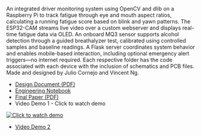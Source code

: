 An integrated driver monitoring system using OpenCV and dlib on a Raspberry Pi to track fatigue through eye and mouth aspect ratios, calculating a running fatigue score based on blink and yawn patterns. The ESP32-CAM streams live video over a custom webserver and displays real-time fatigue data via OLED. An onboard MQ3 sensor supports alcohol detection through a guided breathalyzer test, calibrated using controlled samples and baseline readings. A Flask server coordinates system behavior and enables mobile-based interaction, including optional emergency alert triggers—no internet required. Each respective folder has the code associated with each device with the inclusion of schematics and PCB files. Made and designed by Julio Cornejo and Vincent Ng. 

- [Design Document (PDF)](docs/design_document.pdf)
- [Engineering Notebook](docs/engineering_notebook.md)
- [Final Paper (PDF)](docs/final_report.pdf)
- Video Demo 1 - Click to watch demo
  
 [![Click to watch demo](https://github.com/user-attachments/assets/d56c35d6-3ae8-4889-9f77-4430f9e00510)](https://drive.google.com/file/d/1akUV6YvoVE6YVaj2TsC6vIiu5VjOl5T-/view?usp=sharing)

- [Video Demo 2](https://drive.google.com/file/d/1_dD5bf3DfNFZJkOF3wCcVmGohEKaDvxr/view?usp=sharing)


